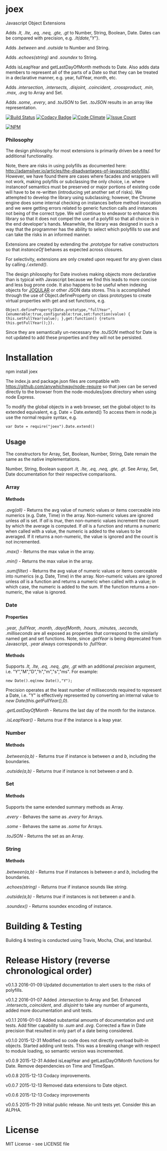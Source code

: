# joex
Javascript Object Extensions

Adds *.lt, .lte, .eq, .neq, .gte, .gt* to Number, String, Boolean, Date. Dates can be compared with precision, e.g. *.lt(date,"Y")*.

Adds *.between* and *.outside* to Number and String.

Adds *.echoes(string)* and *.soundex* to String.

Adds isLeapYear and getLastDayOfMonth methods to Date. Also adds data members to represent all of the parts of a Date so that they can be treated in a declarative manner, e.g. year, fullYear, month, etc.

Adds *.intersection, .intersects, .disjoint, .coincident, .crossproduct, .min, .max, .avg* to Array and Set.

Adds *.some*, *.every*, and *.toJSON* to Set. *.toJSON* results in an array like representation.

[![Build Status](https://travis-ci.org/anywhichway/joex.svg)](https://travis-ci.org/anywhichway/joex)
[![Codacy Badge](https://api.codacy.com/project/badge/grade/8ff33e04aa48424c97f63740e87afd9d)](https://www.codacy.com/app/syblackwell/joex)
[![Code Climate](https://codeclimate.com/github/anywhichway/joex/badges/gpa.svg)](https://codeclimate.com/github/anywhichway/joex)
[![Issue Count](https://codeclimate.com/github/anywhichway/joex/badges/issue_count.svg)](https://codeclimate.com/github/anywhichway/joex)

[![NPM](https://nodei.co/npm/joex.png?downloads=true&downloadRank=true&stars=true)](https://nodei.co/npm/<joex>/)

### Philosophy

The design philosophy for most extensions is primarily driven be a need for additional functionality.

Note, there are risks in using polyfills as documented here: http://adamsilver.io/articles/the-disadvantages-of-javascript-polyfills/. However, we have found there are cases where facades and wrappers will not work, making polyfills or subclassing the only choice, i.e. where instanceof semantics must be preserved or major portions of existing code will have to be re-written (introducing yet another set of risks). We attempted to develop the library using subclassing; however, the Chrome engine does some internal checking on instances before method invocation and we were getting errors related to generic function calls and instances not being of the correct type. We will continue to endeavor to enhance this library so that it does not compel the use of a polyfill so that all choice is in the end developer's hands. Meanwhile, the library was designed in such a way that the programmer has the ability to select which polyfills to use and can take the risks in an informed manner.

Extensions are created by extending the *.prototype* for native constructors so that *instanceOf* behaves as expected across closures.

For selectivity, extensions are only created upon request for any given class by calling */<constructor/>.extend()*.

The design philosophy for Date involves making objects more declarative than is typical with Javascript because we find this leads to more concise and less bug prone code. It also happens to be useful when indexing objects for [JOQULAR](http://www.github.com/anywhichway/joqular) or other JSON data stores. This is accomplished through the use of Object.defineProperty on class prototypes to create virtual properties with get and set functions, e.g. 

```Object.defineProperty(Date.prototype,"fullYear",{enumerable:true,configurable:true,set:function(value) { this.setFullYear(value); },get:function() {return this.getFullYear();}).```

Since they are semantically un-necessary the *.toJSON* method for Date is not updated to add these properties and they will not be persisted.


# Installation

npm install joex

The index.js and package.json files are compatible with https://github.com/anywhichway/node-require so that joex can be served directly to the browser from the node-modules/joex directory when using node Express.

To modify the global objects in a web browser, set the global object to its extended equivalent, e.g. Date = Date.extend() To access them in node.js use the normal require syntax, e.g.

```
var Date = require("joex").Date.extend()
```

## Usage

The constructors for Array, Set, Boolean, Number, String, Date remain the same as the native implementations.

Number, String, Boolean support *.lt, .lte, .eq, .neq, .gte, .gt*. See Array, Set, Date documentation for their respective comparisons.

### Array

#### Methods

*.avg(all)* - Returns the avg value of numeric values or items coerceable into numerics (e.g. Date, Time) in the array. Non-numeric values are ignored unless *all* is set. If *all* is *true*, then non-numeric values increment the count by which the average is computed. If *all* is a function and returns a numeric when called with a value, the numeric is added to the values to be averaged. If it returns a non-numeric, the value is ignored and the count is not incremented.

*.max()* - Returns the max value in the array.

*.min()* - Returns the max value in the array.

*.sum(filter)* - Returns the avg value of numeric values or items coerceable into numerics (e.g. Date, Time) in the array. Non-numeric values are ignored unless *all* is a function and returns a numeric when called with a value; in which case, the numeric is added to the sum. If the function returns a non-numeric, the value is ignored.

### Date

#### Properties

*.year, .fullYear, .month, .dayofMonth, .hours, .minutes, .seconds, .milliseconds* are all exposed as properties that correspond to the similarly named get and set functions. Note, since *.getYear* is being deprecated from Javascript, *.year* always corresponds to *.fullYear*.

#### Methods

Supports *.lt, .lte, .eq, .neq, .gte, .gt* with an additional *precision* argument, i.e. "Y","M","D","h","m","s","ms". For example:

```
new Date().eq(new Date(),"Y");
```

Precision operates at the least number of milliseconds required to represent a Date, i.e. "Y" is effectively represented by converting an internal value to *new Date(this.getFullYear(),0)*.

*.getLastDayOfMonth* - Returns the last day of the month for the instance.

*.isLeapYear()* - Returns *true* if the instance is a leap year.

### Number

#### Methods

*.between(a,b)* - Returns *true* if instance is between *a* and *b*, including the boundaries.

*.outside(a,b)* - Returns *true* if instance is not between *a* and *b*.


### Set

#### Methods

Supports the same extended summary methods as Array.

*.every* - Behaves the same as *.every* for Arrays.

*.some* - Behaves the same as *.some* for Arrays.

*.toJSON* - Returns the set as an Array.

### String

#### Methods

*.between(a,b)* - Returns *true* if instances is between *a* and *b*, including the boundaries.

*.echoes(string)* - Returns *true* if instance sounds like *string*.

*.outside(a,b)* - Returns *true* if instances is not between *a* and *b*.

*.soundex()* - Returns soundex encoding of instance.

# Building & Testing

Building & testing is conducted using Travis, Mocha, Chai, and Istanbul. 

# Release History (reverse chronological order)

v0.1.3 2016-01-09 Updated documentation to alert users to the risks of polyfills.

v0.1.2 2016-01-07 Added *.intersection* to Array and Set. Enhanced *.intersects*,*.coincident*, and *.disjoint* to take any number of arguments, added more documentation and unit tests.

v0.1.1 2016-01-03 Added substantial amounts of documentation and unit tests. Add filter capability to *.sum* and *.avg*. Corrected a flaw in Date precision that resulted in only part of a date being considered.

v0.1.0 2015-12-31 Modified so code does not directly overload built-in objects. Started adding unit tests. This was a breaking change with respect to module loading, so semantic version was incremented.

v0.0.9 2015-12-31 Added isLeapYear and getLastDayOfMonth functions for Date. Remove dependencies on Time and TimeSpan.

v0.0.8 2015-12-13 Codacy improvements.

v0.0.7 2015-12-13 Removed data extensions to Date object.

v0.0.6 2015-12-13 Codacy improvements

v0.0.5 2015-11-29 Initial public release. No unit tests yet. Consider this an ALPHA.

# License

MIT License - see LICENSE file